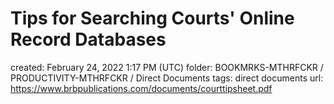 # Tips for Searching Courts' Online Record Databases

created: February 24, 2022 1:17 PM (UTC)
folder: BOOKMRKS-MTHRFCKR / PRODUCTIVITY-MTHRFCKR / Direct Documents
tags: direct documents
url: https://www.brbpublications.com/documents/courttipsheet.pdf